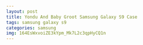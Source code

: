 ```yaml
---
layout: post
title: Yondu And Baby Groot Samsung Galaxy S9 Case
tags: samsung galaxy s9
categories: samsung
img: 164EsWxvoiZE3kYpm_Mk7L2c3qpHyCQ1n
---
```

